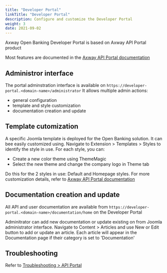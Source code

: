 ```yaml
---
title: "Developer Portal"
linkTitle: "Developer Portal"
description: Configure and customize the Developer Portal
weight: 3
date: 2021-09-02
---
```


Axway Open Banking Developer Portal is based on Axway API Portal product

Most features are documented in the [Axway API Portal documentation](https://docs.axway.com/bundle/axway-open-docs/page/docs/apim_administration/apiportal_admin/apip_overview/index.html) 

## Administror interface

The portal adminstration interface is available on `https://developer-portal.<domain-name>/administrator`
It allows multiple admin actions:

* general configuration
* template and style customization
* documentation creation and update

## Template cutomization

A specific Joomla template is deployed for the Open Banking solution. It can bee easily customized using.
Navigate to Extension > Templates > Styles to identify the style in use. For each style, you can:

* Create a new color theme using ThemeMagic
* Select the new theme and change the company logo in Theme tab 

Do this for the 2 styles in use: Default and Homepage styles.
For more customization details, refer to [Axway API Portal documentation](https://docs.axway.com/bundle/axway-open-docs/page/docs/apim_administration/apiportal_admin/apip_overview/index.html)

## Documentation creation and update

All API and user documentation are available from `https://developer-portal.<domain-name>/documentation/home` on the Developer Portal

Adminitrator can add new documentation or update existing on from Joomla administrator interface.
Navigate to Content > Articles and use New or Edit button to add or update an article. Each article will appear in the Documentation page if their category is set to 'Documentation'

## Troubleshooting

Refer to [Troubleshooting > API Portal](/docs/validation/troubleshooting#portal-errors)